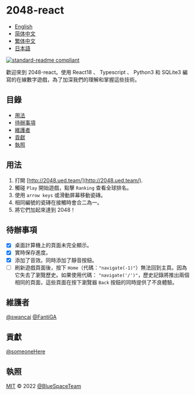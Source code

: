 <!--
 * @Author: fantiga
 * @Date: 2022-06-16 12:51:39
 * @LastEditTime: 2022-06-21 17:17:28
 * @LastEditors: fantiga
 * @Description: 
 * @FilePath: /2048-react/README.zh-TW.md
-->
# 2048-react

- [English](README.md)
- [简体中文](README.zh-CN.md)
- [繁体中文](README.zh-TW.md)
- [日本語](README.ja.md)

[![standard-readme compliant](https://img.shields.io/badge/standard--readme-OK-green.svg?style=flat-square)](https://github.com/RichardLitt/standard-readme)

歡迎來到 2048-react。使用 React18 、 Typescript 、 Python3 和 SQLite3 編寫的在線數字遊戲，為了加深我們的理解和掌握這些技術。

## 目錄

- [用法](#用法)
- [待辦事項](#待辦事項)
- [維護者](#維護者)
- [貢獻](#貢獻)
- [執照](#執照)

## 用法

1. 打開 [http://2048.ued.team/](http://2048.ued.team/).
2. 觸碰 `Play` 開始遊戲，點擊 `Ranking` 查看全球排名。
3. 使用 `arrow keys` 或滑動屏幕移動瓷磚。
4. 相同編號的瓷磚在接觸時會合二為一。
5. 將它們加起來達到 2048！

## 待辦事項

- [x] 桌面計算機上的頁面未完全顯示。
- [x] 實時保存進度。
- [x] 添加了音效。同時添加了靜音按鈕。
- [ ] 刷新遊戲頁面後，按下 `Home`（代碼：`"navigate(-1)"`）無法回到主頁。因為它失去了瀏覽歷史。如果使用代碼： `"navigate('/')"`，歷史記錄將推出兩個相同的頁面，這些頁面在按下瀏覽器 `Back` 按鈕的同時提供了不良體驗。

## 維護者

[@swancai](https://github.com/swancai)
[@FantiGA](https://github.com/FantiGA)

## 貢獻

[@someoneHere](https://github.com/someoneHere)

## 執照

[MIT](LICENSE)  © 2022 [@BlueSpaceTeam](https://github.com/BlueSpaceTeam)
